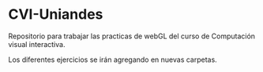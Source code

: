# CVI-Uniandes

Repositorio para trabajar las practicas de webGL del curso de Computación visual interactiva.

Los diferentes ejercicios se irán agregando en nuevas carpetas.
